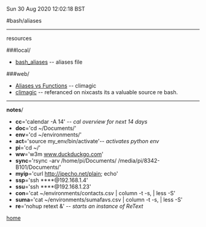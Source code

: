Sun 30 Aug 2020 12:02:18 BST

#bash/aliases

_____


resources

###local/

* [bash_aliases](/home/pi/.bash_aliases) -- aliases file

###web/
* [Aliases vs Functions](https://youtu.be/GaAfhO1kpUk) -- climagic
* [climagic](https://m.youtube.com/user/climagic) -- referanced on nixcasts its a valuable source re bash.
___

**notes**/

  * **cc**='calendar -A 14' -- *cal overview for next 14 days*
  * **doc**='cd ~/Documents/'
  * **env**='cd ~/environments/' 
  * **act**='source my_env/bin/activate'-- *activates python env*
  * **pi**='cd ~/'
  * **ww**='w3m www.duckduckgo.com'
  * **sync**='rsync -arv /home/pi/Documents/ /media/pi/8342-B101/Documents/'
  * **myip**='curl http://ipecho.net/plain; echo'
  * **ssp**='ssh ****@192.168.1.4'
  * **ssu**='ssh ****@192.168.1.23'
  * **con**='cat ~/environments/contacts.csv | column -t -s, | less -S'
  * **suma**='cat ~/environments/sumafavs.csv | column -t -s, | less -S'
  * **re**='nohup retext &' -- *starts an instance of ReText*



[home](/home/pi/Documents/notesystem/bash-index.md) 

